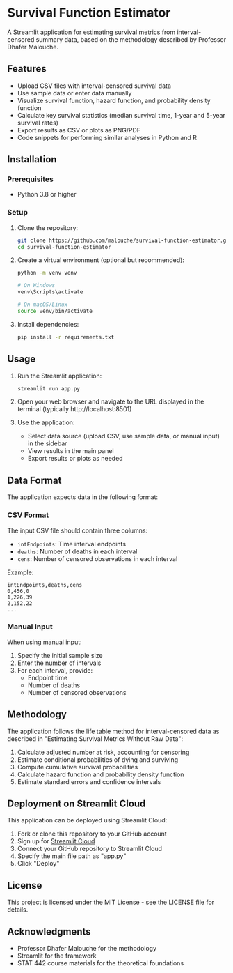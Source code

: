 # Survival Function Estimator

A Streamlit application for estimating survival metrics from interval-censored summary data, based on the methodology described by Professor Dhafer Malouche.

## Features

- Upload CSV files with interval-censored survival data
- Use sample data or enter data manually
- Visualize survival function, hazard function, and probability density function
- Calculate key survival statistics (median survival time, 1-year and 5-year survival rates)
- Export results as CSV or plots as PNG/PDF
- Code snippets for performing similar analyses in Python and R

## Installation

### Prerequisites

- Python 3.8 or higher

### Setup

1. Clone the repository:
   ```bash
   git clone https://github.com/malouche/survival-function-estimator.git
   cd survival-function-estimator
   ```

2. Create a virtual environment (optional but recommended):
   ```bash
   python -m venv venv
   
   # On Windows
   venv\Scripts\activate
   
   # On macOS/Linux
   source venv/bin/activate
   ```

3. Install dependencies:
   ```bash
   pip install -r requirements.txt
   ```

## Usage

1. Run the Streamlit application:
   ```bash
   streamlit run app.py
   ```

2. Open your web browser and navigate to the URL displayed in the terminal (typically http://localhost:8501)

3. Use the application:
   - Select data source (upload CSV, use sample data, or manual input) in the sidebar
   - View results in the main panel
   - Export results or plots as needed

## Data Format

The application expects data in the following format:

### CSV Format
The input CSV file should contain three columns:
- `intEndpoints`: Time interval endpoints
- `deaths`: Number of deaths in each interval
- `cens`: Number of censored observations in each interval

Example:
```
intEndpoints,deaths,cens
0,456,0
1,226,39
2,152,22
...
```

### Manual Input
When using manual input:
1. Specify the initial sample size
2. Enter the number of intervals
3. For each interval, provide:
   - Endpoint time
   - Number of deaths
   - Number of censored observations

## Methodology

The application follows the life table method for interval-censored data as described in "Estimating Survival Metrics Without Raw Data":

1. Calculate adjusted number at risk, accounting for censoring
2. Estimate conditional probabilities of dying and surviving
3. Compute cumulative survival probabilities
4. Calculate hazard function and probability density function
5. Estimate standard errors and confidence intervals

## Deployment on Streamlit Cloud

This application can be deployed using Streamlit Cloud:

1. Fork or clone this repository to your GitHub account
2. Sign up for [Streamlit Cloud](https://streamlit.io/cloud)
3. Connect your GitHub repository to Streamlit Cloud
4. Specify the main file path as "app.py"
5. Click "Deploy"

## License

This project is licensed under the MIT License - see the LICENSE file for details.

## Acknowledgments

- Professor Dhafer Malouche for the methodology
- Streamlit for the framework
- STAT 442 course materials for the theoretical foundations